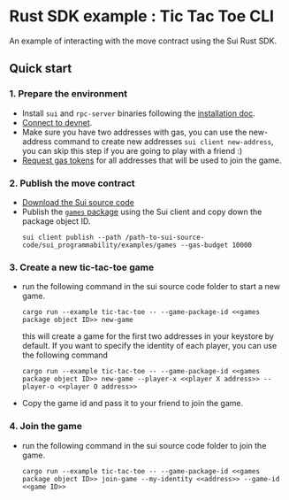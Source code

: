 # Rust SDK example : Tic Tac Toe CLI

An example of interacting with the move contract using the Sui Rust SDK.

## Quick start

### 1. Prepare the environment 
   * Install `sui` and `rpc-server` binaries following the [installation doc](https://github.com/MystenLabs/sui/blob/main/doc/src/build/install.md#binaries).
   * [Connect to devnet](https://github.com/MystenLabs/sui/blob/main/doc/src/build/cli-client.md#connect-to-devnet).
   * Make sure you have two addresses with gas, you can use the new-address command to create new addresses `sui client new-address`, 
   you can skip this step if you are going to play with a friend :)
   * [Request gas tokens](https://github.com/MystenLabs/sui/blob/main/doc/src/explore/devnet.md#request-gas-tokens) for all addresses that will be used to join the game.

### 2. Publish the move contract
   * [Download the Sui source code](https://github.com/MystenLabs/sui/blob/main/doc/src/build/install.md#source-code)
   * Publish the [`games` package](https://github.com/MystenLabs/sui/tree/main/sui_programmability/examples/games) 
      using the Sui client and copy down the package object ID.
      ```shell
      sui client publish --path /path-to-sui-source-code/sui_programmability/examples/games --gas-budget 10000
      ```
### 3. Create a new tic-tac-toe game
   * run the following command in the sui source code folder to start a new game.
      ```shell
      cargo run --example tic-tac-toe -- --game-package-id <<games package object ID>> new-game
      ```
        this will create a game for the first two addresses in your keystore by default. If you want to specify the identity of each player, 
you can use the following command
      ```shell
      cargo run --example tic-tac-toe -- --game-package-id <<games package object ID>> new-game --player-x <<player X address>> --player-o <<player O address>>
      ```
   * Copy the game id and pass it to your friend to join the game.
### 4. Join the game
   * run the following command in the sui source code folder to join the game.
      ```shell
      cargo run --example tic-tac-toe -- --game-package-id <<games package object ID>> join-game --my-identity <<address>> --game-id <<game ID>>
      ```

    
   